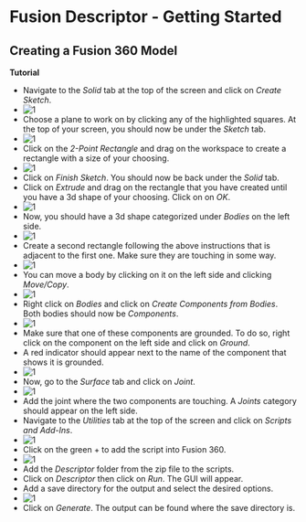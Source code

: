 Fusion Descriptor - Getting Started
=================

Creating a Fusion 360 Model
-----------------

**Tutorial**

- Navigate to the *Solid* tab at the top of the screen and click on *Create Sketch*.
- ![1](imagesforgettingstarted/1.jpg)
- Choose a plane to work on by clicking any of the highlighted squares. At the top of your screen, you should now be under the *Sketch* tab.
- ![1](imagesforgettingstarted/2.jpg)
- Click on the *2-Point Rectangle* and drag on the workspace to create a rectangle with a size of your choosing. 
- ![1](imagesforgettingstarted/3.jpg)
- Click on *Finish Sketch*. You should now be back under the *Solid* tab.
- Click on *Extrude* and drag on the rectangle that you have created until you have a 3d shape of your choosing. Click on on *OK*.
- ![1](imagesforgettingstarted/4.jpg)
- Now, you should have a 3d shape categorized under *Bodies* on the left side.
- ![1](imagesforgettingstarted/5.jpg)
- Create a second rectangle following the above instructions that is adjacent to the first one. Make sure they are touching in some way.
- ![1](imagesforgettingstarted/6.jpg)
- You can move a body by clicking on it on the left side and clicking *Move/Copy*.
- ![1](imagesforgettingstarted/7.jpg)
- Right click on *Bodies* and click on *Create Components from Bodies*. Both bodies should now be *Components*.
- ![1](imagesforgettingstarted/8.jpg)
- Make sure that one of these components are grounded. To do so, right click on the component on the left side and click on *Ground*. 
- A red indicator should appear next to the name of the component that shows it is grounded.
- ![1](imagesforgettingstarted/9.jpg)
- Now, go to the *Surface* tab and click on *Joint*.
- ![1](imagesforgettingstarted/10.jpg)
- Add the joint where the two components are touching. A *Joints* category should appear on the left side.
- Navigate to the *Utilities* tab at the top of the screen and click on *Scripts and Add-Ins*.
- ![1](imagesforgettingstarted/11.jpg)
- Click on the green + to add the script into Fusion 360.
- ![1](imagesforgettingstarted/12.jpg)
- Add the *Descriptor* folder from the zip file to the scripts.
- Click on *Descriptor* then click on *Run*. The GUI will appear.
- Add a save directory for the output and select the desired options.
- ![1](imagesforgettingstarted/13.jpg)
- Click on *Generate*. The output can be found where the save directory is.
